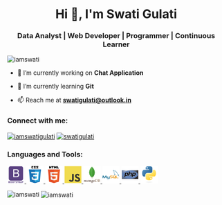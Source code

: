<h1 align="center">Hi 👋, I'm Swati Gulati</h1>
<h3 align="center">Data Analyst | Web Developer | Programmer | Continuous Learner</h3>

<p align="left"> <img src="https://komarev.com/ghpvc/?username=iamswati&label=Profile%20views&color=0e75b6&style=flat" alt="iamswati" /> </p>


- 🔭 I’m currently working on **Chat Application**

- 🌱 I’m currently learning **Git**

- 📫 Reach me at **swatigulati@outlook.in**

<h3 align="left">Connect with me:</h3>
<p align="left">
<a href="https://linkedin.com/in/iamswatigulati" target="blank"><img align="center" src="https://cdn.jsdelivr.net/npm/simple-icons@3.0.1/icons/linkedin.svg" alt="iamswatigulati" height="30" width="40" /></a>
<a href="https://kaggle.com/swatigulati" target="blank"><img align="center" src="https://cdn.jsdelivr.net/npm/simple-icons@3.0.1/icons/kaggle.svg" alt="swatigulati" height="30" width="40" /></a>
</p>

<h3 align="left">Languages and Tools:</h3>
<p align="left"> <a href="https://getbootstrap.com" target="_blank"> <img src="https://raw.githubusercontent.com/devicons/devicon/master/icons/bootstrap/bootstrap-plain-wordmark.svg" alt="bootstrap" width="40" height="40"/> </a> <a href="https://www.w3schools.com/css/" target="_blank"> <img src="https://raw.githubusercontent.com/devicons/devicon/master/icons/css3/css3-original-wordmark.svg" alt="css3" width="40" height="40"/> </a> <a href="https://www.w3.org/html/" target="_blank"> <img src="https://raw.githubusercontent.com/devicons/devicon/master/icons/html5/html5-original-wordmark.svg" alt="html5" width="40" height="40"/> </a> <a href="https://developer.mozilla.org/en-US/docs/Web/JavaScript" target="_blank"> <img src="https://raw.githubusercontent.com/devicons/devicon/master/icons/javascript/javascript-original.svg" alt="javascript" width="40" height="40"/> </a> <a href="https://www.mongodb.com/" target="_blank"> <img src="https://raw.githubusercontent.com/devicons/devicon/master/icons/mongodb/mongodb-original-wordmark.svg" alt="mongodb" width="40" height="40"/> </a> <a href="https://www.mysql.com/" target="_blank"> <img src="https://raw.githubusercontent.com/devicons/devicon/master/icons/mysql/mysql-original-wordmark.svg" alt="mysql" width="40" height="40"/> </a> <a href="https://www.php.net" target="_blank"> <img src="https://raw.githubusercontent.com/devicons/devicon/master/icons/php/php-original.svg" alt="php" width="40" height="40"/> </a> <a href="https://www.python.org" target="_blank"> <img src="https://raw.githubusercontent.com/devicons/devicon/master/icons/python/python-original.svg" alt="python" width="40" height="40"/> </a> </p>

<p><img align="left" src="https://github-readme-stats.vercel.app/api/top-langs?username=iamswati&show_icons=true&locale=en&layout=compact" alt="iamswati" /></p>

<div>
  <p>&nbsp;<img align="center" src="https://github-readme-stats.vercel.app/api?username=iamswati&show_icons=true&locale=en" alt="iamswati" /></p>
</div>





